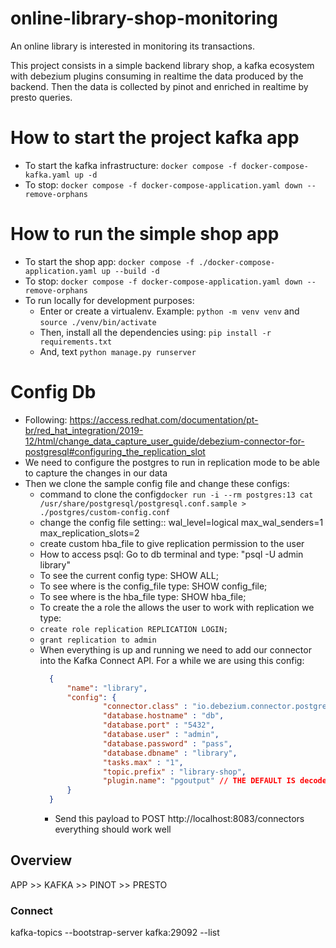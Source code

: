 # online-library-shop-monitoring
An online library is interested in monitoring its transactions.

This project consists in a simple backend library shop, a kafka ecosystem with debezium plugins consuming in realtime
the data produced by the backend. Then the data is collected by pinot and enriched in realtime by presto queries. 

# How to start the project kafka app
- To start the kafka infrastructure: ```docker compose -f docker-compose-kafka.yaml up -d```
- To stop: ```docker compose -f docker-compose-application.yaml down --remove-orphans```

# How to run the simple shop app
- To start the shop app: ```docker compose -f ./docker-compose-application.yaml up --build -d```
- To stop: ```docker compose -f docker-compose-application.yaml down --remove-orphans```
- To run locally for development purposes:
  - Enter or create a virtualenv. Example: ```python -m venv venv``` and ```source ./venv/bin/activate```
  - Then, install all the dependencies using: ```pip install -r requirements.txt```
  - And, text ```python manage.py runserver```

# Config Db
- Following: https://access.redhat.com/documentation/pt-br/red_hat_integration/2019-12/html/change_data_capture_user_guide/debezium-connector-for-postgresql#configuring_the_replication_slot
- We need to configure the postgres to run in replication mode to be able to capture the changes in our data
- Then we clone the sample config file and change these configs:
  - command to clone the config```docker run -i --rm postgres:13 cat /usr/share/postgresql/postgresql.conf.sample > ./postgres/custom-config.conf```
  - change the config file setting:: wal_level=logical  max_wal_senders=1  max_replication_slots=2
  - create custom hba_file to give replication permission to the user 
  - How to access psql: Go to db terminal and type: "psql -U admin library"
  - To see the current config type: SHOW ALL;
  - To see where is the config_file type: SHOW config_file;
  - To see where is the hba_file type: SHOW hba_file;
  - To create the a role the allows the user to work with replication we type:
  - ```create role replication REPLICATION LOGIN;```
  - ```grant replication to admin```
  - When everything is up and running we need to add our connector into the Kafka Connect API. For a while we are using this config:
    ```json
      {
          "name": "library",  
          "config": {  
                  "connector.class" : "io.debezium.connector.postgresql.PostgresConnector",  
                  "database.hostname" : "db",  
                  "database.port" : "5432",  
                  "database.user" : "admin",  
                  "database.password" : "pass",   
                  "database.dbname" : "library",  
                  "tasks.max" : "1",
                  "topic.prefix" : "library-shop",
                  "plugin.name": "pgoutput" // THE DEFAULT IS decoderbufs BUT WE ALL USING pgoutput
          }
      }
    ```
    - Send this payload to POST http://localhost:8083/connectors everything should work well

## Overview
APP >> KAFKA >> PINOT >> PRESTO

### Connect
kafka-topics --bootstrap-server kafka:29092 --list
